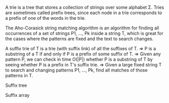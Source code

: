 
A trie is a tree that stores a collection of strings over some alphabet Σ.
Tries are sometimes called prefix trees, since each node in a trie corresponds
to a prefix of one of the words in the trie.

The Aho-Corasick string matching algorithm is an algorithm for finding all
occurrences of a set of strings P1, ..., Pk inside a string T, which is
great for the cases where the patterns are fixed and the text to search changes.

A suffix trie of T is a trie (with suffix link) of all the suffixes of T.
=> P is a substring of a T if and only if P is a prefix of some suffix of T.
=> Given any pattern P, we can check in time O(|P|) whether P is a substring of T by seeing whether P is a prefix in T's suffix trie.
=> Given a large fixed string T to search and changing patterns P1, ..., Pk,  find all matches of those patterns in T.

Suffix tree

Suffix array